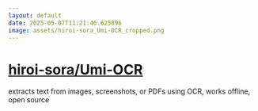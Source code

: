 ```yaml
---
layout: default
date: 2025-05-07T11:21:46.625896
image: assets/hiroi-sora_Umi-OCR_cropped.png
---
```


# [hiroi-sora/Umi-OCR](https://github.com/hiroi-sora/Umi-OCR)

extracts text from images, screenshots, or PDFs using OCR, works offline, open source
